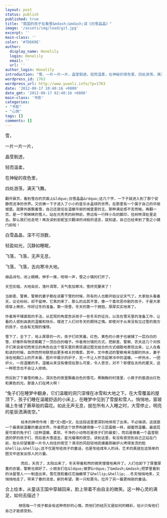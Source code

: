 ```yaml
---
layout: post
status: publish
published: true
title: "南国的孩子在看雪&mdash;&mdash;读《白雪晶晶》"
image: '/assets/img/load/git.jpg'
excerpt: ''
main-class: ''
color: '#7D669E'
author:
  display_name: Honolily
  login: Honolily
  email: ''
  url: ''
author_login: Honolily
introduction: "雪，一片一片一片，晶莹剔透，轻而温柔，在神秘的夜色里，四处游荡，满天飞舞。翻开扉页，看到雪白的页面上&ldquo;白雪晶晶&rdquo;这几个字，一下子就进入到了那个安静而洁净的世界。又仿佛一下子进入了小小的音乐水晶球的世界。在那里有一个属于自己的华丽城堡。就算外面飘着雪，自己还是住在温暖华丽的城堡里的王。那种满足感不言而喻。再翻一页，是一个笑眯眯的雪人，站在光秃秃的树林前，旁边有一行样小鸟的脚印，往树林深处里走去。那么我们也走吧！再及读到安妮宝贝翻译的诗般的语言，就知道，自己已经来到了雪之小镇门前啦！"
wordpress_id: 1763
wordpress_url: http://www.yuanli.info/?p=1763
date: '2012-08-17 10:40:16 +0800'
date_gmt: '2012-08-17 02:40:16 +0800'
main-class: '书影'
categories:
- "书影"
- "心旅"
tags: []
comments: []
---
```

雪，

一片一片一片，

晶莹剔透，

轻而温柔，

在神秘的夜色里，

四处游荡，满天飞舞。

	翻开扉页，看到雪白的页面上&ldquo;白雪晶晶&rdquo;这几个字，一下子就进入到了那个安静而洁净的世界。又仿佛一下子进入了小小的音乐水晶球的世界。在那里有一个属于自己的华丽城堡。就算外面飘着雪，自己还是住在温暖华丽的城堡里的王。那种满足感不言而喻。再翻一页，是一个笑眯眯的雪人，站在光秃秃的树林前，旁边有一行样小鸟的脚印，往树林深处里走去。那么我们也走吧！再及读到安妮宝贝翻译的诗般的语言，就知道，自己已经来到了雪之小镇门前啦！

白雪晶晶，深不可测数，

轻盈如光，沉静如睡眠，

飞落，飞落，无声无息，

飞落，飞落，去向寒冷大地。

	细品诗句，闭上眼睛，伸手一推，吱呀一声，雪之小镇的们开了。

	天空灰暗，大地染灰，落叶凋零，天气愈加寒冷，雪终究要来了！

	当邮差、警察、警察的妻子都在说要下雪的时候，所有的人也都开始议论天气了。大家抬头看着天，议论纷纷，却不留神，它真的来了，那么的出其不意，像一个喜欢恶作剧的孩子。于是大家得穿上棉衣，作好过冬的准备。第一场雪，冬天的第一个拥抱，厚厚实实地来了。

	作者用平铺直叙的手法，从宏观的角度告诉孩子一些冬天的征兆，以及在雪天里的准备工作，让看的人感到由衷的温暖和快乐，增进了人们对冬天的期待之情。即使对于从来没有见过雪的南方的孩子，也会有无限的憧憬。

	雪下了，全下了，地上厚厚的一片。孩子们欢笑着。红色、黄色的小房子也被铺了一层白白的雪，好像所有物资都戴了一顶白白的帽子。作者用分镜的方式，把邮差、警察、农夫这几个对孩子们来说亲切而常见的角色在这个雪天里的表现通过图文结合的方式细致地表现出来，让人在看和读的时候，自然而然地联想出更多相关的情景。其中，文中表述的警察用来泡脚的热水，妻子涂在他胸口上的芥末膏，图片中展示的炉子，无一不让人怀念起寒冷中的温暖。一杯热水，一团炉火，一双温暖的手。温暖从来没有像现在那么可爱，令人思念，对不？即便在炎热的夏天，这一种思念也不会让人拒绝。

	然后到了下着雪的晚上。深灰色的夜里飘着白色的雪花。黑黝黝的村落里，小房子的窗透出红色和黄色的光。那是人们在烤火啊！

&ldquo;兔子们在睡梦中翻身，它们温暖的洞穴深埋在冰雪和大地之下。在大雪覆盖的屋顶下，孩子们睡在温暖舒适的小床上，在睡梦中见到了雪屋和雪人。悄悄地，窗玻璃上冬储了蕨草般的霜花。如此无声无息，就在所有人入睡之时，大雪停止，明亮的星辰洒满夜空。&rdquo;

           绘本的神奇作用：图*文>图+文，在这段话里更深刻地体现了出来。不必强调，这就是一个最美丽温馨的童话世界。作者把这个世界构建得像一个三层蛋糕一样，甜蜜而温馨。最底层是可爱的兔子们（这种温暖、柔软、干净的小动物总是孩子们的最爱），而后是做着一个晶莹剔透的梦的孩子们，而后是大雪退去，星光璀璨的夜空。读到这里，有没有感觉到自己正站在门前，抬头仰望着那一片令人向往的夜空？清凉的风轻轻地抚摸着刚被炉火烤得发烫的脸&hellip;&hellip;这不仅是写给孩子的童话，也是写给成年人的诗。艺术的美就在这简单的图文中迸发出惊人的力量。

           而后，天亮了，太阳出来了，冬天带着和煦的微笑慢慢地离开了。人们也卸下了厚重厚重的衣裳，警察也病好了，小朋友们在&ldquo;做梦&rdquo;了&mdash;&mdash;把梦里看到的冰屋雪人一一制造出来，雪花莲和番红花抽嫩芽了&hellip;&hellip;..冬天悄悄地来，又悄悄地走了，带来了春的消息，新的希望。第一只知更鸟，拉开了另一篇更绚丽的童话。

合上绘本，从童话王国中穿越回来，脸上带着不由自主的微笑。这一种心灵的满足，如何去描述？

          相信每一个孩子都会有这种奇妙的心情。而他们的经历又是如何的精彩，估计只有他们自己才能感受到。

